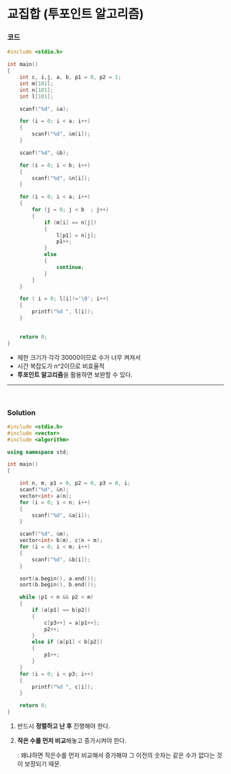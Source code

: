 # 교집합 (투포인트 알고리즘)

### 코드

```c++
#include <stdio.h>

int main()
{
    int c, i,j, a, b, p1 = 0, p2 = 1;
    int m[101];
    int n[101];
    int l[101];

    scanf("%d", &a);

    for (i = 0; i < a; i++)
    {
        scanf("%d", &m[i]);
    }

    scanf("%d", &b);

    for (i = 0; i < b; i++)
    {
        scanf("%d", &n[i]);
    }

    for (i = 0; i < a; i++)
    {
        for (j = 0; j < b  ; j++)
        {
            if (m[i] == n[j])
            {
                l[p1] = n[j];
                p1++;
            }
            else
            {
                continue;
            }
        }
    }

    for ( i = 0; l[i]!='\0'; i++)
    {
        printf("%d ", l[i]);
    }
    

    return 0;
}
```

- 제한 크기가 각각 30000이므로 수가 너무 켜져서
- 시간 복잡도가 n^2이므로 비효율적
- **투포인트 알고리즘**을 활용하면 보완할 수 있다.

---

<br/> 

### Solution 

```c++
#include <stdio.h>
#include <vector>
#include <algorithm>

using namespace std;

int main()
{

    int n, m, p1 = 0, p2 = 0, p3 = 0, i;
    scanf("%d", &n);
    vector<int> a(n);
    for (i = 0; i < n; i++)
    {
        scanf("%d", &a[i]);
    }

    scanf("%d", &m);
    vector<int> b(m), c(n + m);
    for (i = 0; i < m; i++)
    {
        scanf("%d", &b[i]);
    }

    sort(a.begin(), a.end());
    sort(b.begin(), b.end());

    while (p1 < n && p2 < m)
    {
        if (a[p1] == b[p2])
        {
            c[p3++] = a[p1++];
            p2++;
        }
        else if (a[p1] < b[p2])
        {
            p1++;
        }
    }
    for (i = 0; i < p3; i++)
    {
        printf("%d ", c[i]);
    }

    return 0;
}
```

1. 반드시 **정렬하고 난 후** 진행해야 한다.

2. **작은 수를 먼저 비교**해놓고 증가시켜야 한다.

   : 왜냐하면 작은수를 먼저 비교해서 증가해야 그 이전의 숫자는 같은 수가 없다는 것이 보장되기 때문.